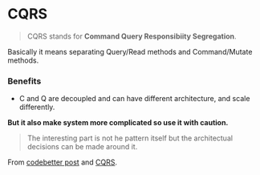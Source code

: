 # CQRS

> CQRS stands for **Command Query Responsibiity Segregation**.

Basically it means separating Query/Read methods and Command/Mutate methods.

### Benefits

- C and Q are decoupled and can have different architecture, and scale differently.

**But it also make system more complicated so use it with caution.**

>The interesting part is not he pattern itself but the architectual decisions can be made around it.

From [codebetter post](http://codebetter.com/gregyoung/2010/02/16/cqrs-task-based-uis-event-sourcing-agh/) and [CQRS](https://martinfowler.com/bliki/CQRS.html).

